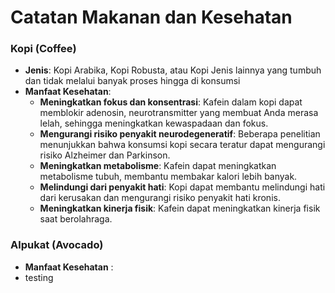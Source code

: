 # Catatan Makanan dan Kesehatan

### Kopi (Coffee)

* **Jenis**: Kopi Arabika, Kopi Robusta, atau Kopi Jenis lainnya yang tumbuh dan tidak melalui banyak proses hingga di konsumsi
*   **Manfaat Kesehatan**:
    *   **Meningkatkan fokus dan konsentrasi**: Kafein dalam kopi dapat memblokir adenosin, neurotransmitter yang membuat Anda merasa lelah, sehingga meningkatkan kewaspadaan dan fokus.
    *   **Mengurangi risiko penyakit neurodegeneratif**: Beberapa penelitian menunjukkan bahwa konsumsi kopi secara teratur dapat mengurangi risiko Alzheimer dan Parkinson.
    *   **Meningkatkan metabolisme**: Kafein dapat meningkatkan metabolisme tubuh, membantu membakar kalori lebih banyak.
    *   **Melindungi dari penyakit hati**: Kopi dapat membantu melindungi hati dari kerusakan dan mengurangi risiko penyakit hati kronis.
    *   **Meningkatkan kinerja fisik**: Kafein dapat meningkatkan kinerja fisik saat berolahraga.

### Alpukat (Avocado)

* **Manfaat Kesehatan** :
 * testing


